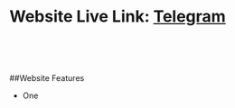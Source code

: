 # Website Live Link: [Telegram](https://telegram-eight-omega.vercel.app/)

<br/><br/><br/>

##Website Features

- One
